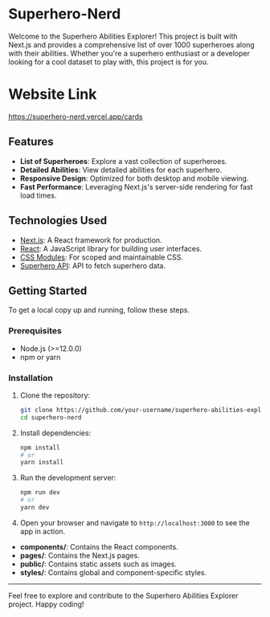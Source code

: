 # Superhero-Nerd

Welcome to the Superhero Abilities Explorer! This project is built with Next.js and provides a comprehensive list of over 1000 superheroes along with their abilities. Whether you're a superhero enthusiast or a developer looking for a cool dataset to play with, this project is for you.

# Website Link

https://superhero-nerd.vercel.app/cards

## Features

- **List of Superheroes**: Explore a vast collection of superheroes.
- **Detailed Abilities**: View detailed abilities for each superhero.
- **Responsive Design**: Optimized for both desktop and mobile viewing.
- **Fast Performance**: Leveraging Next.js's server-side rendering for fast load times.

## Technologies Used

- [Next.js](https://nextjs.org/): A React framework for production.
- [React](https://reactjs.org/): A JavaScript library for building user interfaces.
- [CSS Modules](https://github.com/css-modules/css-modules): For scoped and maintainable CSS.
- [Superhero API](https://example.com/): API to fetch superhero data.

## Getting Started

To get a local copy up and running, follow these steps.

### Prerequisites

- Node.js (>=12.0.0)
- npm or yarn

### Installation

1. Clone the repository:
    ```bash
    git clone https://github.com/your-username/superhero-abilities-explorer.git
    cd superhero-nerd
    ```

2. Install dependencies:
    ```bash
    npm install
    # or
    yarn install
    ```


3. Run the development server:
    ```bash
    npm run dev
    # or
    yarn dev
    ```

5. Open your browser and navigate to `http://localhost:3000` to see the app in action.


- **components/**: Contains the React components.
- **pages/**: Contains the Next.js pages.
- **public/**: Contains static assets such as images.
- **styles/**: Contains global and component-specific styles.

---

Feel free to explore and contribute to the Superhero Abilities Explorer project. Happy coding!


